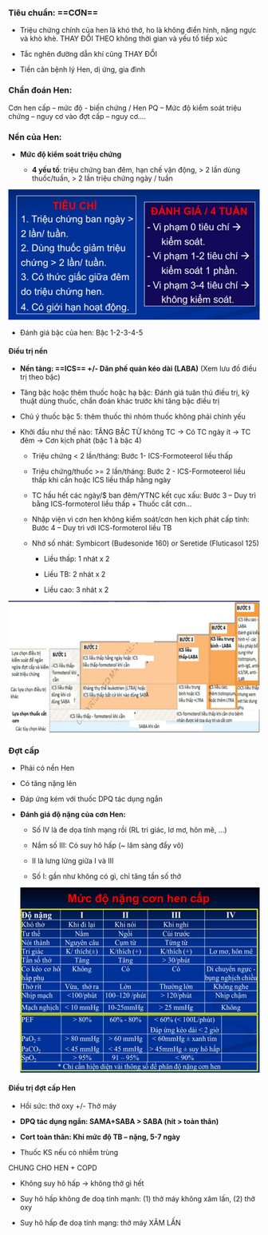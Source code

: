 ### Tiêu chuẩn: ==CƠN==
  
- Triệu chứng chính của hen là khó thở, ho là không điển hình, nặng ngực và khò khè. THAY ĐỔI THEO không thời gian và yếu tố tiếp xúc
  
- Tắc nghẽn đường dẫn khí cũng THAY ĐỔI
  
- Tiền căn bệnh lý Hen, dị ứng, gia đình
  
### Chẩn đoán Hen:
  
Cơn hen cấp – mức độ - biến chứng / Hen PQ – Mức độ kiểm soát triệu chứng – nguy cơ vào đợt cấp – nguy cơ….
  
### Nền của Hen:
  
- **Mức độ kiểm soát triệu chứng**
  
	- **4 yếu tố**: triệu chứng ban đêm, hạn chế vận động, > 2 lần dùng thuốc/tuần, > 2 lần triệu chứng ngày / tuần
  
![444](../../../../200%20Files/image/image/Bu%E1%BB%95i%205-H%E1%BB%87%20H%C3%B4%20h%E1%BA%A5p%20(N%E1%BB%99i)-1687359700089.jpeg)
  
- Đánh giá bậc của hen: Bậc 1-2-3-4-5
  
#### Điều trị nền
  
- **Nền tảng: ==ICS== +/- Dãn phế quản kéo dài (LABA)** (Xem lưu đồ điều trị theo bậc)
  
- Tăng bậc hoặc thêm thuốc hoặc hạ bậc: Đánh giá tuân thủ điều trị, kỹ thuật dùng thuốc, chẩn đoán khác trước khi tăng bậc điều trị
  
- Chú ý thuốc bậc 5: thêm thuốc thì nhóm thuốc không phải chính yếu
  
- Khởi đầu như thế nào: TĂNG BẬC TỪ không TC -> Có TC ngày ít -> TC đêm -> Cơn kịch phát (bậc 1 à bậc 4)
  
	- Triệu chứng < 2 lần/tháng: Bước 1- ICS-Formoteerol liều thấp
  
	- Triệu chứng/thuốc >= 2 lần/tháng: Bước 2 - ICS-Formoteerol liều thấp khi cần hoặc ICS liều thấp hằng ngày
  
	- TC hầu hết các ngày/$ ban đêm/YTNC kết cục xấu: Bước 3 – Duy trì bằng ICS-formoterol liều thấp + Thuốc cắt cơn…
  
	- Nhập viện vì cơn hen không kiểm soát/cơn hen kịch phát cấp tính: Bước 4 – Duy trì với ICS-formoterol liều TB
  
	- Nhớ số nhát: Symbicort (Budesonide 160) or Seretide (Fluticasol 125)
  
		- Liều thấp: 1 nhát x 2
  
		- Liều TB: 2 nhát x 2
  
		- Liều cao: 3 nhát x 2
  

  
![600](../../../../200%20Files/image/image/Bu%E1%BB%95i%205-H%E1%BB%87%20H%C3%B4%20h%E1%BA%A5p%20(N%E1%BB%99i)-1687359791037.jpeg)
  

  
### Đợt cấp
  
- Phải có nền Hen
  
- Có tăng nặng lên
  
- Đáp ứng kém với thuốc DPQ tác dụng ngắn
  
- **Đánh giá độ nặng của cơn Hen:**
  
	- Số IV là đe dọa tính mạng rồi (RL tri giác, lơ mơ, hôn mê, …)
  
	- Nắm số III: Có suy hô hấp (~ lâm sàng đẩy vô)
  
	- II là lưng lửng giữa I và III
  
	- Số I: gần như không có gì, chỉ tăng tần số thở
  
	![444](../../../../200%20Files/image/image/Bu%E1%BB%95i%205-H%E1%BB%87%20H%C3%B4%20h%E1%BA%A5p%20(N%E1%BB%99i)-1687359800977.jpeg)
  

  
#### Điều trị đợt cấp Hen
  
- Hồi sức: thở oxy +/- Thở máy
  
- **DPQ tác dụng ngắn: SAMA+SABA > SABA (hít > toàn thân)**
  
- **Cort toàn thân: Khi mức độ TB – nặng, 5-7 ngày**
  
- Thuốc KS nếu có nhiễm trùng
  

  
CHUNG CHO HEN + COPD
  
- Không suy hô hấp -> không thở gì hết
  
- Suy hô hấp không đe doạ tính mạnh: (1) thở máy không xâm lấn, (2) thở oxy
  
- Suy hô hấp đe doạ tính mạng: thở máy XÂM LẤN